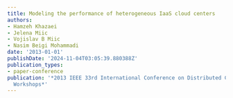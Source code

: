 ```yaml
---
title: Modeling the performance of heterogeneous IaaS cloud centers
authors:
- Hamzeh Khazaei
- Jelena Miic
- Vojislav B Miic
- Nasim Beigi Mohammadi
date: '2013-01-01'
publishDate: '2024-11-04T03:05:39.880388Z'
publication_types:
- paper-conference
publication: '*2013 IEEE 33rd International Conference on Distributed Computing Systems
  Workshops*'
---
```

